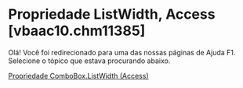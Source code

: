 
# Propriedade ListWidth, Access [vbaac10.chm11385]

Olá! Você foi redirecionado para uma das nossas páginas de Ajuda F1. Selecione o tópico que estava procurando abaixo.

[Propriedade ComboBox.ListWidth (Access)](http://msdn.microsoft.com/library/488a36f0-3ab1-1bb1-ff48-3e5d33a55139%28Office.15%29.aspx)
